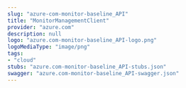 ```yaml
---
slug: "azure-com-monitor-baseline_API"
title: "MonitorManagementClient"
provider: "azure.com"
description: null
logo: "azure.com-monitor-baseline_API-logo.png"
logoMediaType: "image/png"
tags:
- "cloud"
stubs: "azure.com-monitor-baseline_API-stubs.json"
swagger: "azure.com-monitor-baseline_API-swagger.json"
---
```

